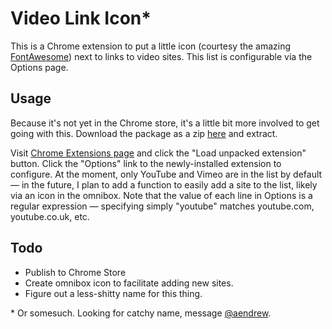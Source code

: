 # Video Link Icon*

This is a Chrome extension to put a little icon (courtesy the amazing [FontAwesome](http://fortawesome.github.io/Font-Awesome/))
next to links to video sites. This list is configurable via the Options page.

## Usage

Because it's not yet in the Chrome store, it's a little bit more involved to get
going with this. Download the package as a zip [here](https://github.com/aendrew/video-icon/raw/gh-pages/video-icon0.0.10.zip) and extract.

Visit [Chrome Extensions page](chrome://extensions/) and click the "Load unpacked extension"
button. Click the "Options" link to the newly-installed extension to configure.
At the moment, only YouTube and Vimeo are in the list by default — in the future,
I plan to add a function to easily add a site to the list, likely via an icon in
the omnibox. Note that the value of each line in Options is a regular expression — specifying
simply "youtube" matches youtube.com, youtube.co.uk, etc.

## Todo

+ Publish to Chrome Store
+ Create omnibox icon to facilitate adding new sites.
+ Figure out a less-shitty name for this thing.

\* Or somesuch. Looking for catchy name, message [@aendrew](http://www.twitter.com/aendrew).
